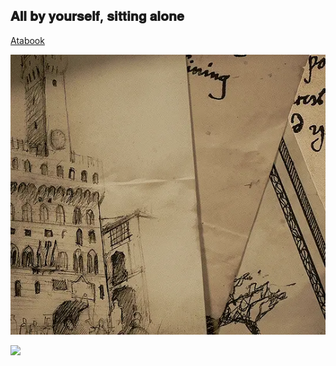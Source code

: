## 𝐀𝐥𝐥 𝐛𝐲 𝐲𝐨𝐮𝐫𝐬𝐞𝐥𝐟, 𝐬𝐢𝐭𝐭𝐢𝐧𝐠 𝐚𝐥𝐨𝐧𝐞

[Atabook](https://bleedingcannibal.atabook.org/)


![★](https://github.com/SACRlFICE/SACRlFICE/blob/dacc1211b036d17d481d2bde719f5d8c88f04cc6/tumblr_6a596e6383b66db9c0bfc217a39b93d4_a7445167_540.gif.webp)


![](https://komarev.com/ghpvc/?username=BleedingCannibal&abbreviated=true&color=grey)

